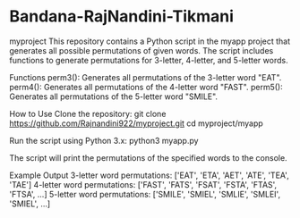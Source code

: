 # Bandana-RajNandini-Tikmani
myproject
This repository contains a Python script in the myapp project that generates all possible permutations of given words. The script includes functions to generate permutations for 3-letter, 4-letter, and 5-letter words.

Functions
perm3(): Generates all permutations of the 3-letter word "EAT".
perm4(): Generates all permutations of the 4-letter word "FAST".
perm5(): Generates all permutations of the 5-letter word "SMILE".

How to Use
Clone the repository:
git clone https://github.com/Rajnandini922/myproject.git
cd myproject/myapp

Run the script using Python 3.x:
python3 myapp.py

The script will print the permutations of the specified words to the console.

Example Output
3-letter word permutations: ['EAT', 'ETA', 'AET', 'ATE', 'TEA', 'TAE']
4-letter word permutations: ['FAST', 'FATS', 'FSAT', 'FSTA', 'FTAS', 'FTSA', ...]
5-letter word permutations: ['SMILE', 'SMIEL', 'SMLIE', 'SMLEI', 'SMIEL', ...]
